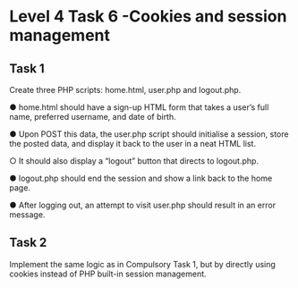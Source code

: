 # Level 4 Task 6 -Cookies and session management

## Task 1

Create three PHP scripts: home.html, user.php and logout.php.

● home.html should have a sign-up HTML form that takes a user’s full name, preferred username, and date of birth.

● Upon POST this data, the user.php script should initialise a session, store the posted data, and display it back to the user in a neat HTML list.

○ It should also display a “logout” button that directs to logout.php.

● logout.php should end the session and show a link back to the home page.

● After logging out, an attempt to visit user.php should result in an error message.

## Task 2

Implement the same logic as in Compulsory Task 1, but by directly using cookies instead of PHP built-in session management.